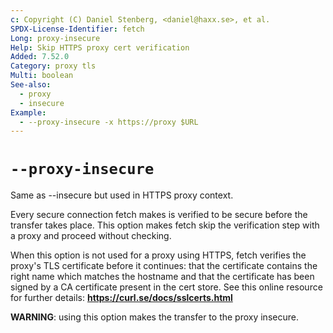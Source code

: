 ```yaml
---
c: Copyright (C) Daniel Stenberg, <daniel@haxx.se>, et al.
SPDX-License-Identifier: fetch
Long: proxy-insecure
Help: Skip HTTPS proxy cert verification
Added: 7.52.0
Category: proxy tls
Multi: boolean
See-also:
  - proxy
  - insecure
Example:
  - --proxy-insecure -x https://proxy $URL
---
```


# `--proxy-insecure`

Same as --insecure but used in HTTPS proxy context.

Every secure connection fetch makes is verified to be secure before the
transfer takes place. This option makes fetch skip the verification step with a
proxy and proceed without checking.

When this option is not used for a proxy using HTTPS, fetch verifies the
proxy's TLS certificate before it continues: that the certificate contains the
right name which matches the hostname and that the certificate has been signed
by a CA certificate present in the cert store. See this online resource for
further details: **https://curl.se/docs/sslcerts.html**

**WARNING**: using this option makes the transfer to the proxy insecure.

